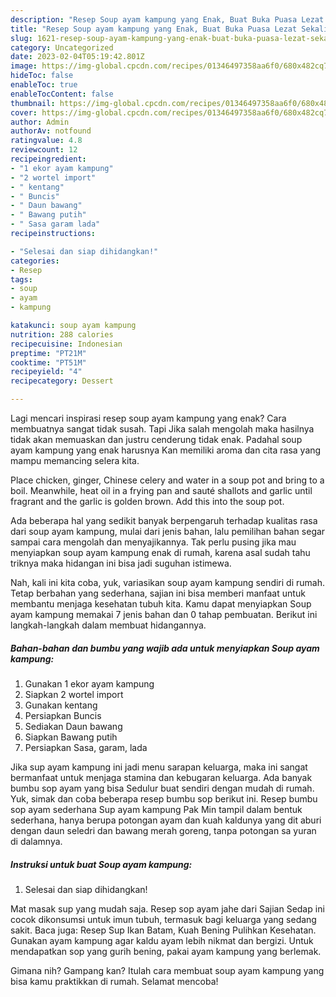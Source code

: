 ```yaml
---
description: "Resep Soup ayam kampung yang Enak, Buat Buka Puasa Lezat Sekali"
title: "Resep Soup ayam kampung yang Enak, Buat Buka Puasa Lezat Sekali"
slug: 1621-resep-soup-ayam-kampung-yang-enak-buat-buka-puasa-lezat-sekali
category: Uncategorized
date: 2023-02-04T05:19:42.801Z
image: https://img-global.cpcdn.com/recipes/01346497358aa6f0/680x482cq70/soup-ayam-kampung-foto-resep-utama.jpg
hideToc: false
enableToc: true
enableTocContent: false
thumbnail: https://img-global.cpcdn.com/recipes/01346497358aa6f0/680x482cq70/soup-ayam-kampung-foto-resep-utama.jpg
cover: https://img-global.cpcdn.com/recipes/01346497358aa6f0/680x482cq70/soup-ayam-kampung-foto-resep-utama.jpg
author: Admin
authorAv: notfound
ratingvalue: 4.8
reviewcount: 12
recipeingredient:
- "1 ekor ayam kampung"
- "2 wortel import"
- " kentang"
- " Buncis"
- " Daun bawang"
- " Bawang putih"
- " Sasa garam lada"
recipeinstructions:

- "Selesai dan siap dihidangkan!"
categories:
- Resep
tags:
- soup
- ayam
- kampung

katakunci: soup ayam kampung 
nutrition: 288 calories
recipecuisine: Indonesian
preptime: "PT21M"
cooktime: "PT51M"
recipeyield: "4"
recipecategory: Dessert

---
```



Lagi mencari inspirasi resep soup ayam kampung yang enak? Cara membuatnya sangat tidak susah. Tapi Jika salah mengolah maka hasilnya tidak akan memuaskan dan justru cenderung tidak enak. Padahal soup ayam kampung yang enak harusnya Kan memiliki aroma dan cita rasa yang mampu memancing selera kita.


Place chicken, ginger, Chinese celery and water in a soup pot and bring to a boil. Meanwhile, heat oil in a frying pan and sauté shallots and garlic until fragrant and the garlic is golden brown. Add this into the soup pot.

Ada beberapa hal yang sedikit banyak berpengaruh terhadap kualitas rasa dari soup ayam kampung, mulai dari jenis bahan, lalu pemilihan bahan segar sampai cara mengolah dan menyajikannya. Tak perlu pusing jika mau menyiapkan soup ayam kampung enak di rumah, karena asal sudah tahu triknya maka hidangan ini bisa jadi suguhan istimewa.


Nah, kali ini kita coba, yuk, variasikan soup ayam kampung sendiri di rumah. Tetap berbahan yang sederhana, sajian ini bisa memberi manfaat untuk membantu menjaga kesehatan tubuh kita. Kamu dapat menyiapkan Soup ayam kampung memakai 7 jenis bahan dan 0 tahap pembuatan. Berikut ini langkah-langkah dalam membuat hidangannya.

<!--inarticleads1-->

##### Bahan-bahan dan bumbu yang wajib ada untuk menyiapkan Soup ayam kampung:

1. Gunakan 1 ekor ayam kampung
1. Siapkan 2 wortel import
1. Gunakan  kentang
1. Persiapkan  Buncis
1. Sediakan  Daun bawang
1. Siapkan  Bawang putih
1. Persiapkan  Sasa, garam, lada


Jika sup ayam kampung ini jadi menu sarapan keluarga, maka ini sangat bermanfaat untuk menjaga stamina dan kebugaran keluarga. Ada banyak bumbu sop ayam yang bisa Sedulur buat sendiri dengan mudah di rumah. Yuk, simak dan coba beberapa resep bumbu sop berikut ini. Resep bumbu sop ayam sederhana Sup ayam kampung Pak Min tampil dalam bentuk sederhana, hanya berupa potongan ayam dan kuah kaldunya yang dit aburi dengan daun seledri dan bawang merah goreng, tanpa potongan sa yuran di dalamnya. 

<!--inarticleads2-->

##### Instruksi untuk buat Soup ayam kampung:


1. Selesai dan siap dihidangkan!

Mat masak sup yang mudah saja. Resep sop ayam jahe dari Sajian Sedap ini cocok dikonsumsi untuk imun tubuh, termasuk bagi keluarga yang sedang sakit. Baca juga: Resep Sup Ikan Batam, Kuah Bening Pulihkan Kesehatan. Gunakan ayam kampung agar kaldu ayam lebih nikmat dan bergizi. Untuk mendapatkan sop yang gurih bening, pakai ayam kampung yang berlemak. 

Gimana nih? Gampang kan? Itulah cara membuat soup ayam kampung yang bisa kamu praktikkan di rumah. Selamat mencoba!
